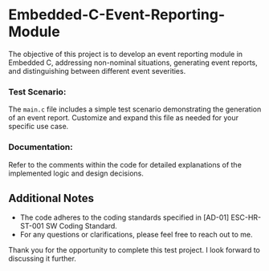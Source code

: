 # Embedded-C-Event-Reporting-Module
The objective of this project is to develop an event reporting module in Embedded C, addressing non-nominal situations, generating event reports, and distinguishing between different event severities.
### Test Scenario:
The `main.c` file includes a simple test scenario demonstrating the generation of an event report. Customize and expand this file as needed for your specific use case.

### Documentation:
Refer to the comments within the code for detailed explanations of the implemented logic and design decisions.

## Additional Notes

- The code adheres to the coding standards specified in [AD-01] ESC-HR-ST-001 SW Coding Standard.
- For any questions or clarifications, please feel free to reach out to me.

Thank you for the opportunity to complete this test project. I look forward to discussing it further.
